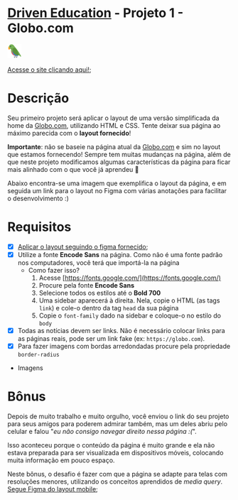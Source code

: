 # [Driven Education](https://www.driven.com.br/) - Projeto 1 - Globo.com

<img src="https://github.com/Ranbut/Projeto_04_parrotsCardGame/blob/master/assets/icon.png" alt="globo.com">

[Acesse o site clicando aqui!](https://ranbut.github.io/projeto1-globo.com/);

# Descrição

Seu primeiro projeto será aplicar o layout de uma versão simplificada da home da [Globo.com](http://globo.com), utilizando HTML e CSS. Tente deixar sua página ao máximo parecida com o **layout fornecido**!

**Importante**: não se baseie na página atual da [Globo.com](http://globo.com) e sim no layout que estamos fornecendo! Sempre tem muitas mudanças na página, além de que neste projeto modificamos algumas características da página para ficar mais alinhado com o que você já aprendeu 🙂

Abaixo encontra-se uma imagem que exemplifica o layout da página, e em seguida um link para o layout no Figma com várias anotações para facilitar o desenvolvimento :)

# Requisitos

- [X]  [Aplicar o layout seguindo o figma fornecido](https://github.com/Ranbut/projeto1-globo.com/blob/main/layouts/Desktop.pdf);
- [X]  Utilize a fonte **Encode Sans** na página. Como não é uma fonte padrão nos computadores, você terá que importá-la na página
    - Como fazer isso?
        1. Acesse [https://fonts.google.com/](https://fonts.google.com/)
        2. Procure pela fonte **Encode Sans**
        3. Selecione todos os estilos até o **Bold 700**
        4. Uma sidebar aparecerá à direita. Nela, copie o HTML (as tags `link`) e cole-o dentro da tag `head` da sua página
        5. Copie o `font-family` dado na sidebar e coloque-o no estilo do `body` 
- [X]  Todas as notícias devem ser links. Não é necessário colocar links para as páginas reais, pode ser um link fake (ex: `https://globo.com`).
- [X]  Para fazer imagens com bordas arredondadas procure pela propriedade `border-radius`
- Imagens

    

# Bônus

Depois de muito trabalho e muito orgulho, você enviou o link do seu projeto para seus amigos para poderem admirar também, mas um deles abriu pelo celular e falou "*eu não consigo navegar direito nessa página :(*".

Isso aconteceu porque o conteúdo da página é muito grande e ela não estava preparada para ser visualizada em dispositivos móveis, colocando muita informação em pouco espaço.

Neste bônus, o desafio é fazer com que a página se adapte para telas com resoluções menores, utilizando os conceitos aprendidos de *media query*.
[Segue Figma do layout mobile](https://github.com/Ranbut/projeto1-globo.com/blob/main/layouts/Mobile.pdf);
